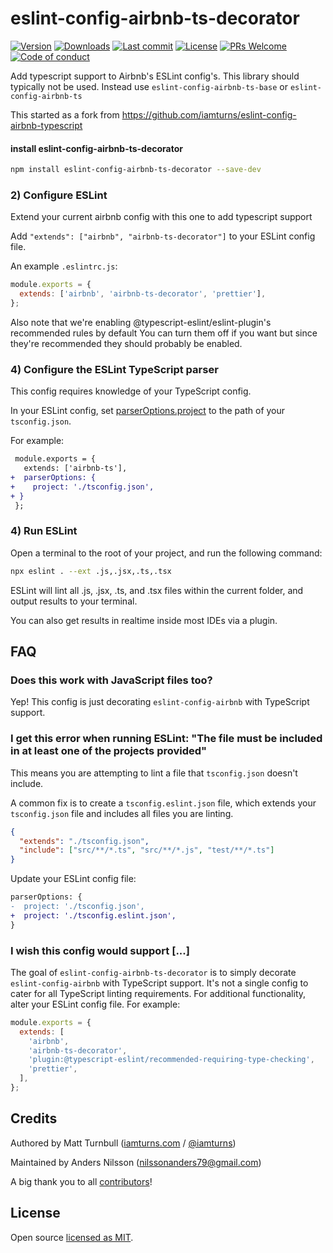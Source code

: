 # eslint-config-airbnb-ts-decorator

[![Version](https://img.shields.io/npm/v/eslint-config-airbnb-ts-decorator.svg?style=flat-square)](https://www.npmjs.com/package/eslint-config-airbnb-ts-decorator?activeTab=versions) [![Downloads](https://img.shields.io/npm/dt/eslint-config-airbnb-ts-decorator.svg?style=flat-square)](https://www.npmjs.com/package/eslint-config-airbnb-ts-decorator) [![Last commit](https://img.shields.io/github/last-commit/nilzona/eslint-config-airbnb-ts.svg?style=flat-square)](https://github.com/nilzona/eslint-config-airbnb-ts/graphs/commit-activity) [![License](https://img.shields.io/github/license/nilzona/eslint-config-airbnb-ts.svg?style=flat-square)](https://github.com/nilzona/eslint-config-airbnb-ts/blob/master/LICENSE) [![PRs Welcome](https://img.shields.io/badge/PRs-welcome-brightgreen.svg?style=flat-square)](https://github.com/nilzona/eslint-config-airbnb-ts/blob/master/CONTRIBUTING.md) [![Code of conduct](https://img.shields.io/badge/code%20of-conduct-ff69b4.svg?style=flat-square)](https://github.com/nilzona/eslint-config-airbnb-ts/blob/master/CODE_OF_CONDUCT.md)

Add typescript support to Airbnb's ESLint config's. This library should typically not be used. Instead use `eslint-config-airbnb-ts-base` or `eslint-config-airbnb-ts`

This started as a fork from https://github.com/iamturns/eslint-config-airbnb-typescript

#### install eslint-config-airbnb-ts-decorator

```bash
npm install eslint-config-airbnb-ts-decorator --save-dev
```

### 2) Configure ESLint

Extend your current airbnb config with this one to add typescript support

Add `"extends": ["airbnb", "airbnb-ts-decorator"]` to your ESLint config file.

An example `.eslintrc.js`:

```js
module.exports = {
  extends: ['airbnb', 'airbnb-ts-decorator', 'prettier'],
};
```

Also note that we're enabling @typescript-eslint/eslint-plugin's recommended rules by default
You can turn them off if you want but since they're recommended they should probably be enabled.

### 4) Configure the ESLint TypeScript parser

This config requires knowledge of your TypeScript config.

In your ESLint config, set [parserOptions.project](https://github.com/typescript-eslint/typescript-eslint/tree/master/packages/parser#parseroptionsproject) to the path of your `tsconfig.json`.

For example:

```diff
 module.exports = {
   extends: ['airbnb-ts'],
+  parserOptions: {
+    project: './tsconfig.json',
+ }
 };
```

### 4) Run ESLint

Open a terminal to the root of your project, and run the following command:

```bash
npx eslint . --ext .js,.jsx,.ts,.tsx
```

ESLint will lint all .js, .jsx, .ts, and .tsx files within the current folder, and output results to your terminal.

You can also get results in realtime inside most IDEs via a plugin.

## FAQ

### Does this work with JavaScript files too?

Yep! This config is just decorating `eslint-config-airbnb` with TypeScript support.

### I get this error when running ESLint: "The file must be included in at least one of the projects provided"

This means you are attempting to lint a file that `tsconfig.json` doesn't include.

A common fix is to create a `tsconfig.eslint.json` file, which extends your `tsconfig.json` file and includes all files you are linting.

```json
{
  "extends": "./tsconfig.json",
  "include": ["src/**/*.ts", "src/**/*.js", "test/**/*.ts"]
}
```

Update your ESLint config file:

```diff
parserOptions: {
-  project: './tsconfig.json',
+  project: './tsconfig.eslint.json',
}
```

### I wish this config would support [...]

The goal of `eslint-config-airbnb-ts-decorator` is to simply decorate `eslint-config-airbnb` with TypeScript support. It's not a single config to cater for all TypeScript linting requirements. For additional functionality, alter your ESLint config file. For example:

```js
module.exports = {
  extends: [
    'airbnb',
    'airbnb-ts-decorator',
    'plugin:@typescript-eslint/recommended-requiring-type-checking',
    'prettier',
  ],
};
```

## Credits

Authored by Matt Turnbull ([iamturns.com](https://iamturns.com) / [@iamturns](https://twitter.com/iamturns))

Maintained by Anders Nilsson (nilssonanders79@gmail.com)

A big thank you to all [contributors](https://github.com/nilzona/eslint-config-airbnb-ts/graphs/contributors)!

## License

Open source [licensed as MIT](https://github.com/nilzona/eslint-config-airbnb-ts/blob/master/LICENSE).
